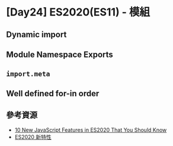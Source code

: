# [Day24] ES2020(ES11) - 模組

## Dynamic import

## Module Namespace Exports

## `import.meta`

## Well defined for-in order

## 參考資源

- [10 New JavaScript Features in ES2020 That You Should Know](https://www.freecodecamp.org/news/javascript-new-features-es2020/)
- [ES2020 新特性](https://juejin.im/post/6844904080955932679)
